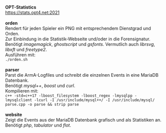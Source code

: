 **OPT-Statistics**\
https://stats.opt4.net:2021
\
\
**orden**\
Rendert für jeden Spieler ein PNG mit entsprechendem Dienstgrad und Orden.\
Zur Einbindung in die Statistik-Webseite und/oder in die Forensignatur.\
Benötigt *imagemagick*, *ghostscript* und *gsfonts*. Vermutlich auch *librsvg*, *libxft* und *freetype2*.\
Ausführen mit:\
`./orden.sh`\
\
**parser**\
Parst die ArmA-Logfiles und schreibt die einzelnen Events in eine MariaDB Datenbank.\
Benötigt *mysql++*, *boost* und *curl*.\
Kompilieren mit:\
`c++ -std=c++17 -lboost_filesystem -lboost_regex -lmysqlpp -lmysqlclient -lcurl -I /usr/include/mysql++/ -I /usr/include/mysql/ parse.cpp -o parse && strip parse`\
\
**website**\
Zeigt die Events aus der MariaDB Datenbank grafisch und als Statistiken an.\
Benötigt *php*, *tabulator* und *flot*.
